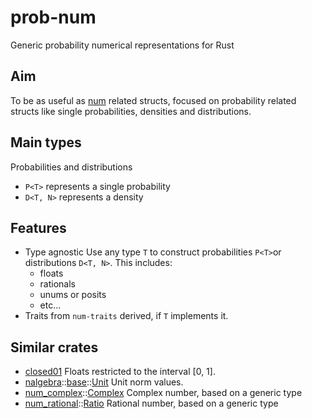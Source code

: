 # prob-num

Generic probability numerical representations for Rust

## Aim

To be as useful as [num](https://crates.io/crates/num) related structs, focused on probability related structs like single probabilities, densities and distributions.

## Main types

Probabilities and distributions

- `P<T>` represents a single probability
- `D<T, N>` represents a density

## Features

- Type agnostic
  Use any type `T` to construct probabilities `P<T>`or distributions `D<T, N>`. This includes:
  - floats
  - rationals
  - unums or posits
  - etc...
- Traits from `num-traits` derived, if `T` implements it.

## Similar crates

- [closed01](https://crates.io/crates/closed01)
  Floats restricted to the interval [0, 1].
- [nalgebra](https://docs.rs/nalgebra/0.27.1/nalgebra/index.html)::[base](https://docs.rs/nalgebra/0.27.1/nalgebra/base/index.html)::[Unit](https://docs.rs/nalgebra/0.27.1/nalgebra/base/struct.Unit.html#)
  Unit norm values.
- [num_complex](https://docs.rs/num-complex/0.4.0/num_complex/index.html)::[Complex](https://docs.rs/num-complex/0.4.0/num_complex/struct.Complex.html)
  Complex number, based on a generic type
- [num_rational](https://docs.rs/num-rational/0.4.0/num_rational/index.html)::[Ratio](https://docs.rs/num-rational/0.4.0/num_rational/struct.Ratio.html)
  Rational number, based on a generic type